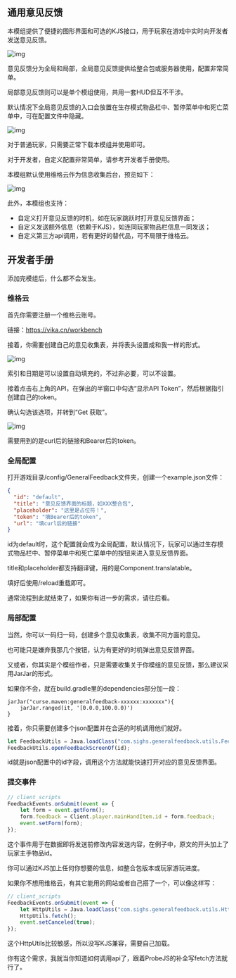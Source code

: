 ## 通用意见反馈

本模组提供了便捷的图形界面和可选的KJS接口，用于玩家在游戏中实时向开发者发送意见反馈。

![img](https://resource-api.xyeidc.com/client/pics/6c84d2ce)

意见反馈分为全局和局部，全局意见反馈提供给整合包或服务器使用，配置非常简单。

局部意见反馈则可以是单个模组使用，共用一套HUD但互不干涉。

默认情况下全局意见反馈的入口会放置在生存模式物品栏中、暂停菜单中和死亡菜单中，可在配置文件中隐藏。

![img](https://resource-api.xyeidc.com/client/pics/527de612)

对于普通玩家，只需要正常下载本模组并使用即可。

对于开发者，自定义配置非常简单，请参考开发者手册使用。

本模组默认使用维格云作为信息收集后台，预览如下：

![img](https://resource-api.xyeidc.com/client/pics/41f274fb)

此外，本模组也支持：

- 自定义打开意见反馈的时机，如在玩家跳跃时打开意见反馈界面；
- 自定义发送额外信息（依赖于KJS），如连同玩家物品栏信息一同发送；
- 自定义第三方api调用，若有更好的替代品，可不局限于维格云。


## 开发者手册

添加完模组后，什么都不会发生。

### 维格云

首先你需要注册一个维格云账号。

链接：https://vika.cn/workbench

接着，你需要创建自己的意见收集表，并将表头设置成和我一样的形式。

![img](https://resource-api.xyeidc.com/client/pics/41f274fb)

索引和日期是可以设置自动填充的，不过非必要，可以不设置。

接着点击右上角的API，在弹出的半窗口中勾选“显示API Token”，然后根据指引创建自己的token。

确认勾选该选项，并转到“Get 获取”。

![img](https://resource-api.xyeidc.com/client/pics/a3406e95)

需要用到的是curl后的链接和Bearer后的token。

### 全局配置

打开游戏目录/config/GeneralFeedback文件夹，创建一个example.json文件：

```json
{
  "id": "default",
  "title": "意见反馈界面的标题，如XXX整合包",
  "placeholder": "这里是占位符！",
  "token": "填Bearer后的token",
  "url": "填curl后的链接"
}
```

id为default时，这个配置就会成为全局配置，默认情况下，玩家可以通过生存模式物品栏中、暂停菜单中和死亡菜单中的按钮来进入意见反馈界面。

title和placeholder都支持翻译键，用的是Component.translatable。

填好后使用/reload重载即可。

通常流程到此就结束了，如果你有进一步的需求，请往后看。

### 局部配置

当然，你可以一码归一码，创建多个意见收集表，收集不同方面的意见。

也可能只是嫌弃我那几个按钮，认为有更好的时机弹出意见反馈界面。

又或者，你其实是个模组作者，只是需要收集关于你模组的意见反馈，那么建议采用JarJar的形式。

如果你不会，就在build.gradle里的dependencies部分加一段：

```
jarJar("curse.maven:generalfeedback-xxxxxx:xxxxxxx"){
    jarJar.ranged(it, '[0.0.0,100.0.0)')
}
```

接着，你只需要创建多个json配置并在合适的时机调用他们就好。

```javascript
let FeedbackUtils = Java.loadClass("com.sighs.generalfeedback.utils.FeedbackUtils");
FeedbackUtils.openFeedbackScreenOf(id);
```

id就是json配置中的id字段，调用这个方法就能快速打开对应的意见反馈界面。

### 提交事件

```javascript
// client_scripts
FeedbackEvents.onSubmit(event => {
    let form = event.getForm();
    form.feedback = Client.player.mainHandItem.id + form.feedback;
    event.setForm(form);
});
```

这个事件用于在数据即将发送前修改内容发送内容，在例子中，原文的开头加上了玩家主手物品id。

你可以通过KJS加上任何你想要的信息，如整合包版本或玩家游玩进度。

如果你不想用维格云，有其它能用的网站或者自己搭了一个，可以像这样写：

```javascript
// client_scripts
FeedbackEvents.onSubmit(event => {
    let HttpUtils = Java.loadClass("com.sighs.generalfeedback.utils.HttpUtils");
    HttpUtils.fetch();
    event.setCanceled(true);
});
```

这个HttpUtils比较敏感，所以没写KJS兼容，需要自己加载。

你有这个需求，我就当你知道如何调用api了，跟着ProbeJS的补全写fetch方法就行了。